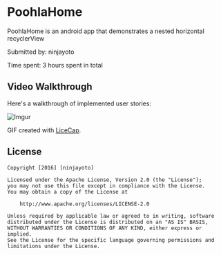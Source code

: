 # PoohlaHome

PoohlaHome is an android app that demonstrates a nested horizontal recyclerView

Submitted by: ninjayoto

Time spent: 3 hours spent in total


## Video Walkthrough 

Here's a walkthrough of implemented user stories:

![Imgur]([Imgur](http://i.imgur.com/tWpjh0e.gifv))

GIF created with [LiceCap](http://www.cockos.com/licecap/).

## License

    Copyright [2016] [ninjayoto]

    Licensed under the Apache License, Version 2.0 (the "License");
    you may not use this file except in compliance with the License.
    You may obtain a copy of the License at

        http://www.apache.org/licenses/LICENSE-2.0

    Unless required by applicable law or agreed to in writing, software
    distributed under the License is distributed on an "AS IS" BASIS,
    WITHOUT WARRANTIES OR CONDITIONS OF ANY KIND, either express or implied.
    See the License for the specific language governing permissions and
    limitations under the License.

